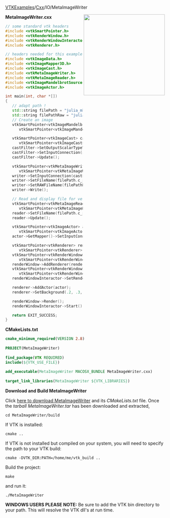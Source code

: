[VTKExamples](Home)/[Cxx](Cxx)/IO/MetaImageWriter

<img align="right" src="https://github.com/lorensen/VTKExamples/raw/master/Testing/Baseline/IO/TestMetaImageWriter.png" width="256" />

**MetaImageWriter.cxx**
```c++
// some standard vtk headers
#include <vtkSmartPointer.h>
#include <vtkRenderWindow.h>
#include <vtkRenderWindowInteractor.h>
#include <vtkRenderer.h>

// headers needed for this example
#include <vtkImageData.h>
#include <vtkImageMapper3D.h>
#include <vtkImageCast.h>
#include <vtkMetaImageWriter.h>
#include <vtkMetaImageReader.h>
#include <vtkImageMandelbrotSource.h>
#include <vtkImageActor.h>

int main(int, char *[])
{
   // adapt path !
   std::string filePath = "julia_mha.mhd";
   std::string filePathRaw = "julia_mha.raw";
   // Create an image
   vtkSmartPointer<vtkImageMandelbrotSource> source =
      vtkSmartPointer<vtkImageMandelbrotSource>::New();

   vtkSmartPointer<vtkImageCast> castFilter = 
      vtkSmartPointer<vtkImageCast>::New();
   castFilter->SetOutputScalarTypeToUnsignedChar();
   castFilter->SetInputConnection(source->GetOutputPort());
   castFilter->Update();

   vtkSmartPointer<vtkMetaImageWriter> writer =
      vtkSmartPointer<vtkMetaImageWriter>::New();
   writer->SetInputConnection(castFilter->GetOutputPort());
   writer->SetFileName(filePath.c_str());
   writer->SetRAWFileName(filePathRaw.c_str());
   writer->Write();

   // Read and display file for verification that it was written correctly
   vtkSmartPointer<vtkMetaImageReader> reader = 
      vtkSmartPointer<vtkMetaImageReader>::New();
   reader->SetFileName(filePath.c_str());
   reader->Update();

   vtkSmartPointer<vtkImageActor> actor =
      vtkSmartPointer<vtkImageActor>::New();
   actor->GetMapper()->SetInputConnection(reader->GetOutputPort());

   vtkSmartPointer<vtkRenderer> renderer =
      vtkSmartPointer<vtkRenderer>::New();
   vtkSmartPointer<vtkRenderWindow> renderWindow =
      vtkSmartPointer<vtkRenderWindow>::New();
   renderWindow->AddRenderer(renderer);
   vtkSmartPointer<vtkRenderWindowInteractor> renderWindowInteractor =
      vtkSmartPointer<vtkRenderWindowInteractor>::New();
   renderWindowInteractor->SetRenderWindow(renderWindow);

   renderer->AddActor(actor);
   renderer->SetBackground(.2, .3, .4);

   renderWindow->Render();
   renderWindowInteractor->Start();

   return EXIT_SUCCESS;
}
```
**CMakeLists.txt**
```cmake
cmake_minimum_required(VERSION 2.8)
 
PROJECT(MetaImageWriter)
 
find_package(VTK REQUIRED)
include(${VTK_USE_FILE})
 
add_executable(MetaImageWriter MACOSX_BUNDLE MetaImageWriter.cxx)
 
target_link_libraries(MetaImageWriter ${VTK_LIBRARIES})
```

**Download and Build MetaImageWriter**

Click [here to download MetaImageWriter](https://github.com/lorensen/VTKWikiExamplesTarballs/raw/master/MetaImageWriter.tar) and its *CMakeLists.txt* file.
Once the *tarball MetaImageWriter.tar* has been downloaded and extracted,
```
cd MetaImageWriter/build 
```
If VTK is installed:
```
cmake ..
```
If VTK is not installed but compiled on your system, you will need to specify the path to your VTK build:
```
cmake -DVTK_DIR:PATH=/home/me/vtk_build ..
```
Build the project:
```
make
```
and run it:
```
./MetaImageWriter
```
**WINDOWS USERS PLEASE NOTE:** Be sure to add the VTK bin directory to your path. This will resolve the VTK dll's at run time.

